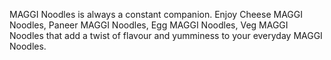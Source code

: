 MAGGI Noodles is always a constant companion. Enjoy Cheese MAGGI Noodles, Paneer MAGGI Noodles, Egg MAGGI Noodles, Veg MAGGI Noodles that add a twist of flavour and yumminess to your everyday MAGGI Noodles.